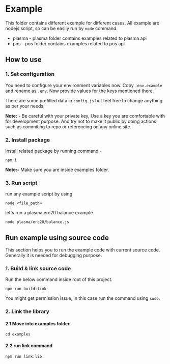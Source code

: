 # Example

This folder contains different example for different cases. All example are nodejs script, so can be easily run by `node` command.

- plasma - plasma folder contains examples related to plasma api
- pos - pos folder contains examples related to pos api

## How to use

### 1. Set configuration

You need to configure your environment variables now. Copy `.env.example` and rename as `.env`. Now provide values for the keys mentioned there.

There are some prefilled data in `config.js` but feel free to change anything as per your needs.

**Note:** - Be careful with your private key, Use a key you are comfortable with for development purpose. And try not to make it public by doing actions such as commiting to repo or referencing on any online site.

### 2. Install package

install related package by running command -

```
npm i
```

**Note:-** Make sure you are inside examples folder.

### 3. Run script

run any example script by using

```
node <file_path>
```

let's run a plasma erc20 balance example

```
node plasma/erc20/balance.js
```

## Run example using source code

This section helps you to run the example code with current source code. Generally it is needed for debugging purpose.

### 1. Build & link source code

Run the below command inside root of this project.

```
npm run build:link
```

You might get permission issue, in this case run the command using `sudo`.

### 2. Link the library

#### 2.1 Move into examples folder

```
cd examples
```

#### 2.2 run link command

```
npm run link:lib
```
